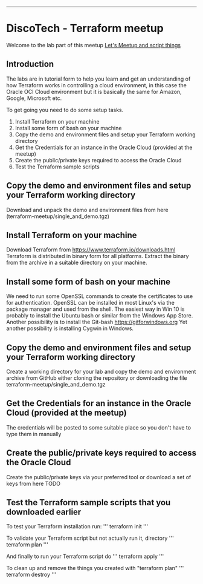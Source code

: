 
----

# DiscoTech - Terraform meetup #

Welcome to the lab part of this meetup [Let's Meetup and script things](https://www.meetup.com/DiscoTech-By-Oracle/events/252266605/ "Let's Meetup and script things")

## Introduction	##

The labs are in tutorial form to help you learn and get an understanding of how Terraform works in controlling a cloud environment, in this case the Oracle OCI Cloud environment but it is basically the same for Amazon, Google, Microsoft etc.

To get going you need to do some setup tasks.

1. Install Terraform on your machine
2. Install some form of bash on your machine
3. Copy the demo and environment files and setup your Terraform working directory
4. Get the Credentials for an instance in the Oracle Cloud (provided at the meetup)
5. Create the public/private keys required to access the Oracle Cloud
6. Test the Terraform sample scripts

## Copy the demo and environment files and setup your Terraform working directory ##
Download and unpack the demo and environment files from here (terraform-meetup/single_and_demo.tgz)

## Install Terraform on your machine ##
Download Terraform from https://www.terraform.io/downloads.html
Terraform is distributed in binary form for all platforms. Extract the binary from the archive in a suitable directory on your machine.

## Install some form of bash on your machine ##
We need to run some OpenSSL commands to create the certificates to use for authentication. OpenSSL can be installed in most Linux's via the package manager and used from the shell. The easiest way in Win 10 is probably to install the Ubuntu bash or similar from the Windows App Store.
Another possibility is to install the Git-bash https://gitforwindows.org
Yet another possibility is installing Cygwin in Windows.

## Copy the demo and environment files and setup your Terraform working directory ##
Create a working directory for your lab and copy the demo and environment archive from GitHub either cloning the repository or downloading the file terraform-meetup/single_and_demo.tgz

## Get the Credentials for an instance in the Oracle Cloud (provided at the meetup) ##
The credentials will be posted to some suitable place so you don't have to type them in manually

## Create the public/private keys required to access the Oracle Cloud ##
Create the public/private keys via your preferred tool or download a set of keys from here TODO

## Test the Terraform sample scripts that you downloaded earlier ##
To test your Terraform installation run:
'''
terraform init
'''

To validate your Terraform script but not actually run it, directory
'''
terraform plan
'''

And finally to run your Terraform script do
'''
terraform apply
'''

To clean up and remove the things you created with "terraform plan"
'''
terraform destroy
'''
